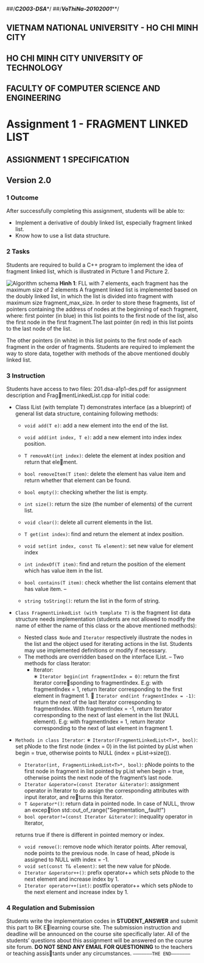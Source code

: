 ##/*****C2003-DSA******/
##/***VoThiNa-20102001*****/
## VIETNAM NATIONAL UNIVERSITY - HO CHI MINH CITY
##  HO CHI MINH CITY UNIVERSITY OF TECHNOLOGY
## FACULTY OF COMPUTER SCIENCE AND ENGINEERING


# Assignment 1 - FRAGMENT LINKED LIST


##    ASSIGNMENT 1 SPECIFICATION
##       Version 2.0
###   1 Outcome
After successfully completing this assignment, students will be able to:
* Implement a derivative of doubly linked list, especially fragment linked list.
* Know how to use a list data structure.


### 2 Tasks
Students are required to build a C++ program to implement the idea of fragment linked list,
which is illustrated in Picture 1 and Picture 2.

![Algorithm schema](./images/schema.jpg)
**Hình 1**: FLL with 7 elements, each fragment has the maximum size of 2 elements
A fragment linked list is implemented based on the doubly linked list, in which the list is
divided into fragment with maximum size fragment_max_size.
In order to store these fragments, list of pointers containing the address of nodes at the
beginning of each fragment, where:
first pointer (in blue) in this list points to the first node of the list, also the first node in
the first fragment.The last pointer (in red) in this list points to the last node of the list.

The other pointers (in white) in this list points to the first node of each fragment in the
order of fragments.
Students are required to implement the way to store data, together with methods of the
above mentioned doubly linked list.


### 3 Instruction
Students have access to two files: 201.dsa-a1p1-des.pdf for assignment description and FragmentLinkedList.cpp for initial code:
* Class IList (with template T) demonstrates interface (as a blueprint) of general list data
structure, containing following methods:
    * ``void add(T e)``: add a new element into the end of the list.
   * `void add(int index, T e)`: add a new element into index index position.
   * `T removeAt(int index)`: delete the element at index position and return that element.
   * `bool removeItem(T item)`: delete the element has value item and return whether
that element can be found.
   * `bool empty()`: checking whether the list is empty.
   * `int size()`: return the size (the number of elements) of the current list.
   * `void clear()`: delete all current elements in the list.
   * `T get(int index)`: find and return the element at index position.
   * `void set(int index, const T& element)`: set new value for element index

   * `int indexOf(T item)`: find and return the position of the element which has value
item in the list.
   * `bool contains(T item)`: check whether the list contains element that has value
item. –
   * `string toString()`: return the list in the form of string.
* ``Class FragmentLinkedList (with template T)`` is the fragment list data structure needs
implementation (students are not allowed to modify the name of either the name of this
class or the above mentioned methods):
   * Nested class` Node` and `Iterator` respectively illustrate the nodes in the list and the
object used for iterating actions in the list. Students may use implemented definitions
or modify if necessary.
  * The methods are overridden based on the interface IList. – Two methods for class Iterator:
      * Iterator:  
        ∗ `Iterator begin(int fragmentIndex = 0)`: return the first Iterator corresponding to fragmentIndex.
E.g: with fragmentIndex = 1, return Iterator corresponding to the first element
in fragment 1.
      ∗ `Iterator end(int fragmentIndex = -1)`: return the next of the last Iterator corresponding to fragmentIndex. With fragmentIndex = -1, return Iterator
  corresponding to the next of last element in the list (NULL element).
  E.g: with fragmentIndex = 1, return Iterator corresponding to the next of last
  element in fragment 1.
* ``Methods in class Iterator``:
    ∗ `Iterator(FragmentLinkedList<T>*, bool)`: set pNode to the first node (index = 0)
in the list pointed by pList when begin = true, otherwise points to NULL
(index = pList->size()).
    * `Iterator(int, FragmentLinkedList<T>*, bool)`: pNode points to the first
node in fragment in list pointed by pList when begin = true, otherwise points
the next node of the fragment’s last node.
     * `Iterator &operator=(const Iterator &iterator)`: assignment operator in
Iterator to do assign the corresponding attributes with input iterator, and returns this Iterator. 
    * `T &operator*()`: return data in pointed node. In case of NULL, throw an exception std::out_of_range("Segmentation␣fault!") 
    * `bool operator!=(const Iterator &iterator)`: inequality operator in Iterator,
  
    returns true if there is different in pointed memory or index.
    * `void remove()`: remove node which iterator points. After removal, node points
to the previous node. In case of head, pNode is assigned to NULL with index = -1.
    * `void set(const T& element)`: set the new value for pNode. 
    * `Iterator &operator++()`: prefix operator++ which sets pNode to the next
element and increase index by 1.
     * `Iterator operator++(int)`: postfix operator++ which sets pNode to the next
element and increase index by 1.


### 4 Regulation and Submission
Students write the implementation codes in **STUDENT_ANSWER** and submit this part to BK Elearning course site. The submission instruction and deadline will be announced on the course
site specifically later.
All of the students’ questions about this assignment will be answered on the course site
forum. **DO NOT SEND ANY EMAIL FOR QUESTIONING** to the teachers or teaching assistants under any circumstances.
`———————THE END———————`
